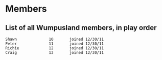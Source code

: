 Members
=======

List of all Wumpusland members, in play order
--------------------------------------------

    Shawn              10       joined 12/30/11
    Peter              11       joined 12/30/11
    Richie             12       joined 12/30/11
    Craig              13       joined 12/30/11
